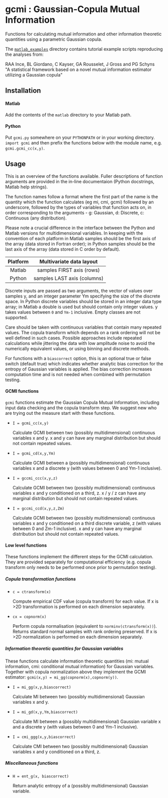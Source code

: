 # gcmi : Gaussian-Copula Mutual Information

Functions for calculating mutual information and other information theoretic quantities using a parametric Gaussian copula. 

The [`matlab_examples`](matlab_examples) directory contains tutorial example scripts reproducing the analyses from:

RAA Ince, BL Giordano, C Kayser, GA Rousselet, J Gross and PG Schyns  
"A statistical framework based on a novel mutual information estimator utilizing a Gaussian copula"

## Installation

#### Matlab

Add the contents of the `matlab` directory to your Matlab path.

#### Python

Put `gcmi.py` somewhere on your `PYTHONPATH` or in your working directory. `import gcmi` and then prefix the functions below with the module name, e.g. `gcmi.gcmi_cc(x,y)`.

## Usage

This is an overview of the functions available. Fuller descriptions of function arguments are provided in the in-line documentaion (Python docstrings, Matlab help strings).

The function names follow a format where the first part of the name is the quantity which the function calculates (eg mi, cmi, gcmi) followed by an underscore, followed by the types of variables that function acts on, in order corresponding to the arguments - g: Gaussian, d: Discrete, c: Continuous (any distribution). 

Please note a crucial difference in the interface between the Python and Matlab versions for multidimensional variables. In keeping with the convention of each platform in Matlab samples should be the first axis of the array (data stored in Fortran order); in Python samples should be the last axis of the array (data stored in C order by default).

| Platform | Multivariate data layout    |
| :------: | :----------------------:    |
| Matlab   | samples FIRST axis (rows)   |
| Python   | samples LAST axis (columns) |

Discrete inputs are passed as two arguments, the vector of values over samples y, and an integer parameter Ym specifying the size of the discrete space. In Python discrete variables should be stored in an integer data type array; in Matlab a double is used but should contain only integer values. y takes values between `0` and `Ym-1` inclusive. Empty classes are not supported.

Care should be taken with continuous variables that contain many repeated values. The copula transform which depends on a rank ordering will not be well defined in such cases. Possible approaches include repeated calculations while jittering the data with low amplitude noise to avoid the numerically equivalent values, or using binning and discrete methods. 

For functions with a `biascorrect` option, this is an optional true or false switch (default true) which indicates whether analytic bias correction for the entropy of Gaussian variables is applied. The bias correction increases computation time and is not needed when combined with permutation testing.

#### GCMI functions

`gcmi` functions estimate the Gaussian Copula Mutual Information, including input data checking and the copula transform step. We suggest new who are trying out the measure start with these functions.

*  `I = gcmi_cc(x,y)` 

    Calculate GCMI between two (possibly multidimensional) continuous variables x and y. x and y can have any marginal distribution but should not contain repeated values. 

*  `I = gcmi_cd(x,y,Ym)` 

    Calculate GCMI between a (possibly multidimensional) continuous variables x and a discrete y (with values between 0 and Ym-1 inclusive).

*  `I = gccmi_ccc(x,y,z)` 

    Calculate GCMI between two (possibly multidimensional) continuous variables x and y conditioned on a third, z. x / y / z can have any marginal distribution but should not contain repeated values.

*  `I = gccmi_ccd(x,y,z,Zm)` 

    Calculate GCMI between two (possibly multidimensional) continuous variables x and y conditioned on a third discrete variable, z (with values between 0 and Zm-1 inclusive). x and y can have any marginal distribution but should not contain repeated values.

#### Low level functions

These functions implement the different steps for the GCMI calculation. They are provided separately for computational efficiency (e.g. copula transform only needs to be performed once prior to permutation testing).

##### Copula transformation functions

*  `c = ctransform(x)`

    Compute empirical CDF value (copula transform) for each value. If x is >2D transformation is performed on each dimension separately. 

*  `cx = copnorm(x)` 

    Perform copula normalisation (equivalent to `norminv(ctransform(x))`). Returns standard normal samples with rank ordering preserved. If x is >2D normalization is performed on each dimension separately.  

##### Information theoretic quantities for Gaussian variables

These functions calculate information theoretic quantities (mi: mutual information, cmi: conditional mutual information) for Gaussian variables. Together with copula normalization above they implement the GCMI estimator: `gcmi(x,y) = mi_gg(copnorm(x),copnorm(y))`.

*  `I = mi_gg(x,y,biascorrect)` 

    Calculate MI between two (possibly multidimensional) Gaussian variables x and y. 

*  `I = mi_gd(x,y,Ym,biascorrect)` 

    Calculate MI between a (possibly multidimensional) Gaussian variable x and a discrete y (with values between 0 and Ym-1 inclusive). 

*  `I = cmi_ggg(x,y,biascorrect)` 

    Calculate CMI between two (possibly multidimensional) Gaussian variables x and y conditioned on a third, z. 

##### Miscellaneous functions

*  `H = ent_g(x, biascorrect)`

    Return analytic entropy of a (possibly multidimensional) Gaussian variable. 

